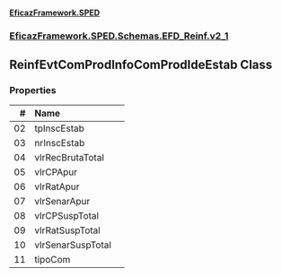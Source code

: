 #### [EficazFramework.SPED](EficazFrameworkSPED.md 'EficazFramework SPED')
### [EficazFramework.SPED.Schemas.EFD_Reinf.v2_1](EficazFramework.SPED.Schemas.EFD_Reinf.v2_1.md 'EficazFramework.SPED.Schemas.EFD_Reinf.v2_1')

## ReinfEvtComProdInfoComProdIdeEstab Class
### Properties

| # | Name | |
| ---: | :--- | :--- |
| 02 | tpInscEstab |  |
| 03 | nrInscEstab |  |
| 04 | vlrRecBrutaTotal |  |
| 05 | vlrCPApur |  |
| 06 | vlrRatApur |  |
| 07 | vlrSenarApur |  |
| 08 | vlrCPSuspTotal |  |
| 09 | vlrRatSuspTotal |  |
| 10 | vlrSenarSuspTotal |  |
| 11 | tipoCom |  |
